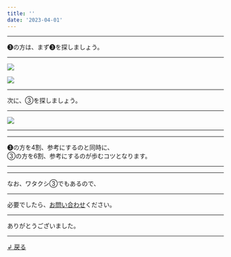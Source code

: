 ```yaml
---
title: ''
date: '2023-04-01'
---
```

***
➌の方は、まず➌を探しましょう。
***
![](/images/33.jpg)

![](/images/33_.jpg)
***
次に、③を探しましょう。
***
![](/images/33__.jpg)
***
***
➌の方を4割、参考にするのと同時に、    
③の方を6割、参考にするのが歩むコツとなります。
***
***
なお、ワタクシ③でもあるので、
***
必要でしたら、[お問い合わせ](https://thebase.in/inquiry/01234567890)ください。
***
ありがとうございました。
***
[ ↲ 戻る ](/posts/0)
